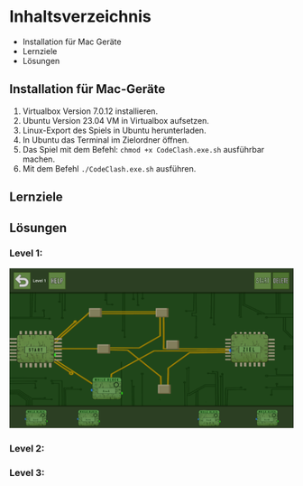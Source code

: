 # Inhaltsverzeichnis
- Installation für Mac Geräte
- Lernziele
- Lösungen
## Installation für Mac-Geräte
1. Virtualbox Version 7.0.12 installieren.
2. Ubuntu Version 23.04 VM in Virtualbox aufsetzen.
3. Linux-Export des Spiels in Ubuntu herunterladen.
4. In Ubuntu das Terminal im Zielordner öffnen.
5. Das Spiel mit dem Befehl: `chmod +x CodeClash.exe.sh` ausführbar machen.
6. Mit dem Befehl `./CodeClash.exe.sh` ausführen.

## Lernziele

## Lösungen

### Level 1: 
![Loesung 1](documents/loesungen/loesung_level1.PNG)
### Level 2: 

### Level 3: 

